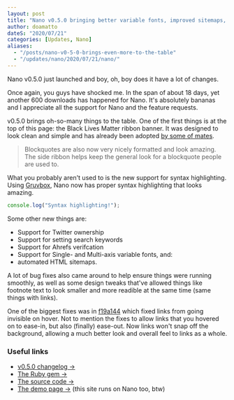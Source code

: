 ```yaml
---
layout: post
title: "Nano v0.5.0 bringing better variable fonts, improved sitemaps, and more."
author: doamatto
dateS: "2020/07/21"
categories: [Updates, Nano]
aliases:
  - "/posts/nano-v0-5-0-brings-even-more-to-the-table"
  - "/updates/nano/2020/07/21/nano/"
---
```


Nano v0.5.0 just launched and boy, oh, boy does it have a lot of changes.
<!--more-->

Once again, you guys have shocked me. In the span of about 18 days, yet another 600 downloads has happened for Nano. It's absolutely bananas and I appreciate all the support for Nano and the feature requests.

v0.5.0 brings oh-so-many things to the table. One of the first things is at the top of this page: the Black Lives Matter ribbon banner. It was designed to look clean and simple and has already been adopted [by some of mates](https://daniel.lleb.me).

> Blockquotes are also now very nicely formatted and look amazing. The side ribbon helps keep the general look for a blockquote people are used to.

What you probably aren't used to is the new support for syntax highlighting. Using [Gruvbox](https://github.com/morhetz/gruvbox), Nano now has proper syntax highlighting that looks amazing.
```js
console.log("Syntax highlighting!");
```

Some other new things are:
- Support for Twitter ownership
- Support for setting search keywords
- Support for Ahrefs verifcation
- Support for Single- and Multi-axis variable fonts, and:
- automated HTML sitemaps.

A lot of bug fixes also came around to help ensure things were running smoothly, as well as some design tweaks that've allowed things like footnote text to look smaller and more readible at the same time (same things with links).

One of the biggest fixes was in [f19a144](https://github.com/doamatto/nano/commit/f19a144) which fixed links from going invisible on hover. Not to mention the fixes to allow links that you hovered on to ease-in, but also (finally) ease-out. Now links won't snap off the background, allowing a much better look and overall feel to links as a whole.

### Useful links
- [v0.5.0 changelog &rarr;](https://github.com/doamatto/nano/releases/tag/v0.5.0)
- [The Ruby gem &rarr;](https://rubygems.org/gems/nano-theme)
- [The source code &rarr;](https://github.com/doamatto/nano)
- [The demo page &rarr;](https://doamatto.xyz/nano) (this site runs on Nano too, btw)
